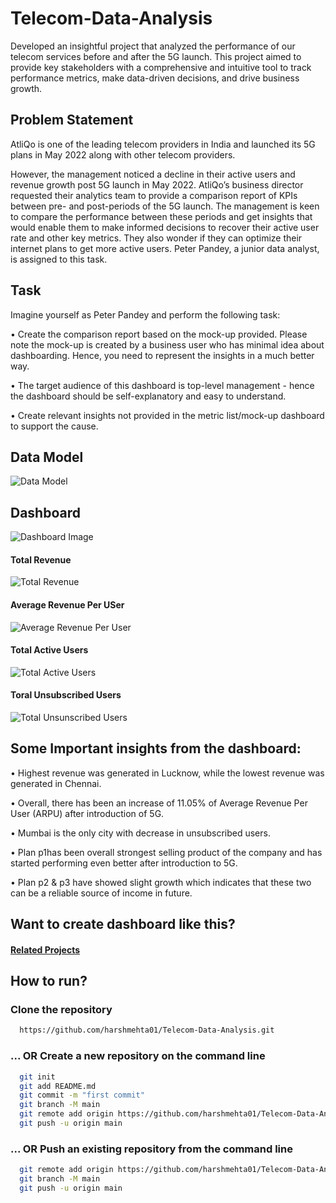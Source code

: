 # Telecom-Data-Analysis
Developed an insightful project that analyzed the performance of our telecom services before and after the 5G launch. This project aimed to provide key stakeholders with a comprehensive and intuitive tool to track performance metrics, make data-driven decisions, and drive business growth.

## Problem Statement
AtliQo is one of the leading telecom providers in India and launched its 5G plans in May 2022 along with other telecom providers.

However, the management noticed a decline in their active users and revenue growth post 5G launch in May 2022. AtliQo’s business director requested their analytics team to provide a comparison report of KPIs between pre- and post-periods of the 5G launch. The management is keen to compare the performance between these periods and get insights that would enable them to make informed decisions to recover their active user rate and other key metrics. They also wonder if they can optimize their internet plans to get more active users.  Peter Pandey, a junior data analyst, is assigned to this task.

## Task
Imagine yourself as Peter Pandey and perform the following task:

•	Create the comparison report based on the mock-up provided. Please note the mock-up is created by a business user who has minimal idea about dashboarding. Hence, you need to represent the insights in a much better way.

•	The target audience of this dashboard is top-level management - hence the dashboard should be self-explanatory and easy to understand.

•	Create relevant insights not provided in the metric list/mock-up dashboard to support the cause.

## Data Model
![Data Model](https://github.com/harshmehta01/Telecom-Data-Analysis/assets/97782632/48955ce8-df32-4107-b227-788089d87d56)

## Dashboard
![Dashboard Image](https://github.com/harshmehta01/Telecom-Data-Analysis/assets/97782632/5b3934d2-37ca-49e9-a763-60980ed183bc)
#### Total Revenue
![Total Revenue](https://github.com/harshmehta01/Telecom-Data-Analysis/assets/97782632/38742514-d342-4126-b692-c9dc00c425ee)
#### Average Revenue Per USer
![Average Revenue Per User](https://github.com/harshmehta01/Telecom-Data-Analysis/assets/97782632/06743556-dfbd-4bfd-ae94-5892b0b4004b)
#### Total Active Users
![Total Active Users](https://github.com/harshmehta01/Telecom-Data-Analysis/assets/97782632/deb86dad-1b95-4d8e-b646-d37c7d0ba41d)
#### Toral Unsubscribed Users
![Total Unsunscribed Users](https://github.com/harshmehta01/Telecom-Data-Analysis/assets/97782632/2ebca751-a009-4727-be38-f81a5737d510)

## Some Important insights from the dashboard:
•	Highest revenue was generated in Lucknow, while the lowest revenue was generated in Chennai.

•	Overall, there has been an increase of 11.05% of Average Revenue Per User (ARPU) after introduction of 5G.

•	Mumbai is the only city with decrease in unsubscribed users.

•	Plan p1has been overall strongest selling product of the company and has started performing even better after introduction to 5G.

•	Plan p2 & p3 have showed slight growth which indicates that these two can be a reliable source of income in future.

## Want to create dashboard like this?
#### [Related Projects](https://codebasics.io/resources)

## How to run?
### Clone the repository
```bash
  https://github.com/harshmehta01/Telecom-Data-Analysis.git
```
### ... OR Create a new repository on the command line
```bash
  git init
  git add README.md
  git commit -m "first commit"
  git branch -M main
  git remote add origin https://github.com/harshmehta01/Telecom-Data-Analysis.git
  git push -u origin main
```
### ... OR Push an existing repository from the command line
```bash
  git remote add origin https://github.com/harshmehta01/Telecom-Data-Analysis.git
  git branch -M main
  git push -u origin main
```
